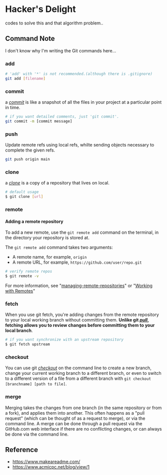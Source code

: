 # Hacker's Delight
codes to solve this and that algorithm problem..

## Command Note
I don't know why I'm writing the Git commands here...

### add

```bash
# 'add' with '*' is not recommended.(although there is .gitignore)
git add [filename]
```

### commit
a *[commit](https://docs.github.com/en/get-started/quickstart/github-glossary#commit)* is like a snapshot of all the files in your project at a particular point in time.

```bash
# if you want detailed comments, just 'git commit'.
git commit -m [commit message]
```

### push
Update remote refs using local refs, whilte sending objects necessary to complete the given refs.
```bash
git push origin main
```

### clone
a *[clone](https://docs.github.com/en/get-started/quickstart/github-glossary#clone)* is a copy of a repository that lives on local.

```bash
# default usage
$ git clone [url]
```

### remote
#### Adding a remote repository
To add a new remote, use the ```git remote add``` command on the terminal,
in the directory your repository is stored at.

The ```git remote add``` command takes two arguments:
* A remote name, for example, ```origin```
* A remote URL, for example, ```https://github.com/user/repo.git```

```bash
# verify remote repos
$ git remote -v
```
For more information, see
"[managing-remote-repositories](https://docs.github.com/en/get-started/getting-started-with-git/managing-remote-repositories)"
or "[Working with Remotes](https://git-scm.com/book/en/v2/Git-Basics-Working-with-Remotes)"
    
### fetch
When you use git fetch, you're adding changes from the remote repository to your local working branch without committing them. **Unlike git *[pull](https://docs.github.com/en/get-started/quickstart/github-glossary#pull)*, fetching allows you to review changes before committing them to your local branch**.

```bash
# if you want synchronize with an upstream repository
$ git fetch upstream
```

### checkout
You can use git *[checkout](https://docs.github.com/en/get-started/quickstart/github-glossary#checkout)* on the command line to create a new branch, change your current working branch to a different branch, or even to switch to a different version of a file from a different branch with ```git checkout [branchname] [path to file]```.

### merge
Merging takes the changes from one branch (in the same repository or from a fork), and applies them into another. This often happens as a "pull request" (which can be thought of as a request to merge), or via the command line. A merge can be done through a pull request via the GitHub.com web interface if there are no conflicting changes, or can always be done via the command line.


## Reference

* https://www.makeareadme.com/
* https://www.acmicpc.net/blog/view/1

